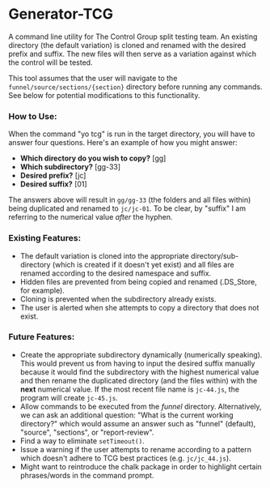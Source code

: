 # Generator-TCG

A command line utility for The Control Group split testing team. An existing directory (the default variation) is cloned and renamed with the desired prefix and suffix. The new files will then serve as a variation against which the control will be tested.

This tool assumes that the user will navigate to the `funnel/source/sections/{section}` directory before running any commands. See below for potential modifications to this functionality.

### How to Use:

When the command "yo tcg" is run in the target directory, you will have to answer four questions. Here's an example of how you might answer:

* **Which directory do you wish to copy?** [gg]
* **Which subdirectory?** [gg-33]
* **Desired prefix?** [jc]
* **Desired suffix?** [01]

The answers above will result in `gg/gg-33` (the folders and all files within) being duplicated and renamed to `jc/jc-01`. To be clear, by "suffix" I am referring to the numerical value *after* the hyphen.

### Existing Features:

* The default variation is cloned into the appropriate directory/sub-directory (which is created if it doesn't yet exist) and all files are renamed according to the desired namespace and suffix.
* Hidden files are prevented from being copied and renamed (.DS_Store, for example).
* Cloning is prevented when the subdirectory already exists.
* The user is alerted when she attempts to copy a directory that does not exist.

### Future Features:

* Create the appropriate subdirectory dynamically (numerically speaking). This would prevent us from having to input the desired suffix manually because it would find the subdirectory with the highest numerical value and then rename the duplicated directory (and the files within) with the **next** numerical value. If the most recent file name is `jc-44.js`, the program will create `jc-45.js`.
* Allow commands to be executed from the *funnel* directory. Alternatively, we can ask an additional question: "What is the current working directory?" which would assume an answer such as "funnel" (default), "source", "sections", or "report-review".
* Find a way to eliminate `setTimeout()`.
* Issue a warning if the user attempts to rename according to a pattern which doesn't adhere to TCG best practices (e.g. `jc/jc_44.js`).
* Might want to reintroduce the chalk package in order to highlight certain phrases/words in the command prompt.
